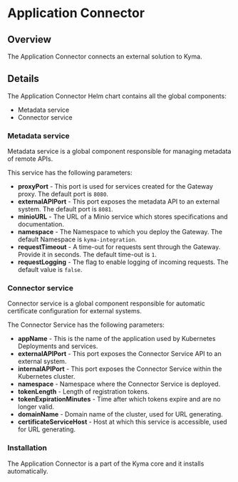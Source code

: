 # Application Connector

## Overview

The Application Connector connects an external solution to Kyma.

## Details

The Application Connector Helm chart contains all the global components:
- Metadata service
- Connector service

### Metadata service

Metadata service is a global component responsible for managing metadata of remote APIs.

This service has the following parameters:

- **proxyPort** - This port is used for services created for the Gateway proxy. The default port is `8080`.
- **externalAPIPort** - This port exposes the metadata API to an external system. The default port is `8081`.
- **minioURL** - The URL of a Minio service which stores specifications and documentation.
- **namespace** - The Namespace to which you deploy the Gateway. The default Namespace is `kyma-integration`.
- **requestTimeout** - A time-out for requests sent through the Gateway. Provide it in seconds. The default time-out is `1`.
- **requestLogging** - The flag to enable logging of incoming requests. The default value is `false`.

### Connector service

Connector service is a global component responsible for automatic certificate configuration for external systems.

The Connector Service has the following parameters:
- **appName** - This is the name of the application used by Kubernetes Deployments and services.
- **externalAPIPort** - This port exposes the Connector Service API to an external system.
- **internalAPIPort** - This port exposes the Connector Service within the Kubernetes cluster.
- **namespace** - Namespace where the Connector Service is deployed.
- **tokenLength** - Length of registration tokens.
- **tokenExpirationMinutes** - Time after which tokens expire and are no longer valid.
- **domainName** - Domain name of the cluster, used for URL generating.
- **certificateServiceHost** - Host at which this service is accessible, used for URL generating.

### Installation

The Application Connector is a part of the Kyma core and it installs automatically.
